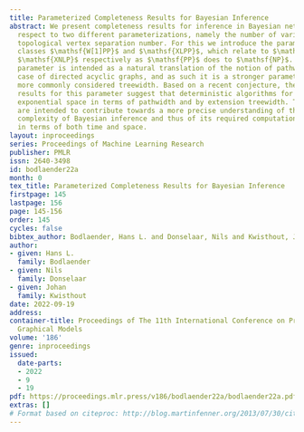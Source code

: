 ```yaml
---
title: Parameterized Completeness Results for Bayesian Inference
abstract: We present completeness results for inference in Bayesian networks with
  respect to two different parameterizations, namely the number of variables and the
  topological vertex separation number. For this we introduce the parameterized complexity
  classes $\mathsf{W[1]PP}$ and $\mathsf{XLPP}$, which relate to $\mathsf{W[1]}$ and
  $\mathsf{XNLP}$ respectively as $\mathsf{PP}$ does to $\mathsf{NP}$. The second
  parameter is intended as a natural translation of the notion of pathwidth to the
  case of directed acyclic graphs, and as such it is a stronger parameter than the
  more commonly considered treewidth. Based on a recent conjecture, the completeness
  results for this parameter suggest that deterministic algorithms for inference require
  exponential space in terms of pathwidth and by extension treewidth. These results
  are intended to contribute towards a more precise understanding of the parameterized
  complexity of Bayesian inference and thus of its required computational resources
  in terms of both time and space.
layout: inproceedings
series: Proceedings of Machine Learning Research
publisher: PMLR
issn: 2640-3498
id: bodlaender22a
month: 0
tex_title: Parameterized Completeness Results for Bayesian Inference
firstpage: 145
lastpage: 156
page: 145-156
order: 145
cycles: false
bibtex_author: Bodlaender, Hans L. and Donselaar, Nils and Kwisthout, Johan
author:
- given: Hans L.
  family: Bodlaender
- given: Nils
  family: Donselaar
- given: Johan
  family: Kwisthout
date: 2022-09-19
address:
container-title: Proceedings of The 11th International Conference on Probabilistic
  Graphical Models
volume: '186'
genre: inproceedings
issued:
  date-parts:
  - 2022
  - 9
  - 19
pdf: https://proceedings.mlr.press/v186/bodlaender22a/bodlaender22a.pdf
extras: []
# Format based on citeproc: http://blog.martinfenner.org/2013/07/30/citeproc-yaml-for-bibliographies/
---
```

